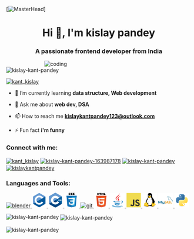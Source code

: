 [![MasterHead](https://1.bp.blogspot.com/-7A4WynwLsMw/XbBpCXG8fHI/AAAAAAAAMt4/uOa1bpLskYgrwGbllhSu2SDj_Mig8SXJQCLcBGAsYHQ/s1600/2000_600px.gif)]
<h1 align="center">Hi 👋, I'm kislay pandey</h1>
<h3 align="center">A passionate frontend developer from India</h3>
<img align="right" alt="coding" width="400" src="https://metro.co.uk/wp-content/uploads/2022/03/Cyberwarfare-is-the-battleground-of-the-21st-century-and-were-all-involved-BP-29e0.gif">
<p align="left"> <img src="https://komarev.com/ghpvc/?username=kislay-kant-pandey&label=Profile%20views&color=0e75b6&style=flat" alt="kislay-kant-pandey" /> </p>

<p align="left"> <a href="https://twitter.com/kant_kislay" target="blank"><img src="https://img.shields.io/twitter/follow/kant_kislay?logo=twitter&style=for-the-badge" alt="kant_kislay" /></a> </p>

- 🌱 I’m currently learning **data structure, Web development**

- 💬 Ask me about **web dev, DSA**

- 📫 How to reach me **kislaykantpandey123@outlook.com**

- ⚡ Fun fact **i'm funny**

<h3 align="left">Connect with me:</h3>
<p align="left">
<a href="https://twitter.com/kant_kislay" target="blank"><img align="center" src="https://raw.githubusercontent.com/rahuldkjain/github-profile-readme-generator/master/src/images/icons/Social/twitter.svg" alt="kant_kislay" height="30" width="40" /></a>
<a href="https://linkedin.com/in/kislay-kant-pandey-163987178" target="blank"><img align="center" src="https://raw.githubusercontent.com/rahuldkjain/github-profile-readme-generator/master/src/images/icons/Social/linked-in-alt.svg" alt="kislay-kant-pandey-163987178" height="30" width="40" /></a>
<a href="https://instagram.com/kislay-kant-pandey" target="blank"><img align="center" src="https://raw.githubusercontent.com/rahuldkjain/github-profile-readme-generator/master/src/images/icons/Social/instagram.svg" alt="kislay-kant-pandey" height="30" width="40" /></a>
<a href="https://www.youtube.com/c/kislaykantpandey" target="blank"><img align="center" src="https://raw.githubusercontent.com/rahuldkjain/github-profile-readme-generator/master/src/images/icons/Social/youtube.svg" alt="kislaykantpandey" height="30" width="40" /></a>
</p>

<h3 align="left">Languages and Tools:</h3>
<p align="left"> <a href="https://www.blender.org/" target="_blank" rel="noreferrer"> <img src="https://download.blender.org/branding/community/blender_community_badge_white.svg" alt="blender" width="40" height="40"/> </a> <a href="https://www.cprogramming.com/" target="_blank" rel="noreferrer"> <img src="https://raw.githubusercontent.com/devicons/devicon/master/icons/c/c-original.svg" alt="c" width="40" height="40"/> </a> <a href="https://www.w3schools.com/cpp/" target="_blank" rel="noreferrer"> <img src="https://raw.githubusercontent.com/devicons/devicon/master/icons/cplusplus/cplusplus-original.svg" alt="cplusplus" width="40" height="40"/> </a> <a href="https://www.w3schools.com/css/" target="_blank" rel="noreferrer"> <img src="https://raw.githubusercontent.com/devicons/devicon/master/icons/css3/css3-original-wordmark.svg" alt="css3" width="40" height="40"/> </a> <a href="https://git-scm.com/" target="_blank" rel="noreferrer"> <img src="https://www.vectorlogo.zone/logos/git-scm/git-scm-icon.svg" alt="git" width="40" height="40"/> </a> <a href="https://www.w3.org/html/" target="_blank" rel="noreferrer"> <img src="https://raw.githubusercontent.com/devicons/devicon/master/icons/html5/html5-original-wordmark.svg" alt="html5" width="40" height="40"/> </a> <a href="https://www.java.com" target="_blank" rel="noreferrer"> <img src="https://raw.githubusercontent.com/devicons/devicon/master/icons/java/java-original.svg" alt="java" width="40" height="40"/> </a> <a href="https://developer.mozilla.org/en-US/docs/Web/JavaScript" target="_blank" rel="noreferrer"> <img src="https://raw.githubusercontent.com/devicons/devicon/master/icons/javascript/javascript-original.svg" alt="javascript" width="40" height="40"/> </a> <a href="https://www.linux.org/" target="_blank" rel="noreferrer"> <img src="https://raw.githubusercontent.com/devicons/devicon/master/icons/linux/linux-original.svg" alt="linux" width="40" height="40"/> </a> <a href="https://www.mysql.com/" target="_blank" rel="noreferrer"> <img src="https://raw.githubusercontent.com/devicons/devicon/master/icons/mysql/mysql-original-wordmark.svg" alt="mysql" width="40" height="40"/> </a> <a href="https://www.python.org" target="_blank" rel="noreferrer"> <img src="https://raw.githubusercontent.com/devicons/devicon/master/icons/python/python-original.svg" alt="python" width="40" height="40"/> </a> </p>

<p><img align="left" src="https://github-readme-stats.vercel.app/api/top-langs?username=kislay-kant-pandey&show_icons=true&locale=en&layout=compact" alt="kislay-kant-pandey" /></p>

<p>&nbsp;<img align="center" src="https://github-readme-stats.vercel.app/api?username=kislay-kant-pandey&show_icons=true&locale=en" alt="kislay-kant-pandey" /></p>

<p><img align="center" src="https://github-readme-streak-stats.herokuapp.com/?user=kislay-kant-pandey&" alt="kislay-kant-pandey" /></p>
